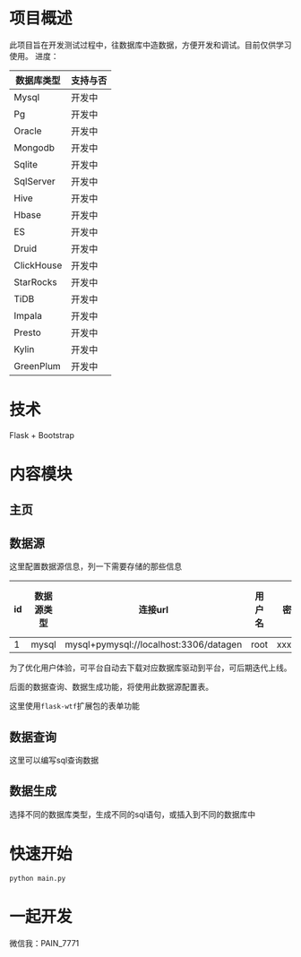 # 项目概述

此项目旨在开发测试过程中，往数据库中造数据，方便开发和调试。目前仅供学习使用。
进度：

| 数据库类型      | 支持与否 |
|------------|------|
| Mysql      | 开发中  |
| Pg         | 开发中  |
| Oracle     | 开发中  |
| Mongodb    | 开发中  |
| Sqlite     | 开发中  |
| SqlServer  | 开发中  |
| Hive       | 开发中  |
| Hbase      | 开发中  |
| ES         | 开发中  |
| Druid      | 开发中  |
| ClickHouse | 开发中  |
| StarRocks  | 开发中  |
| TiDB       | 开发中  |
| Impala     | 开发中  |
| Presto     | 开发中  |
| Kylin      | 开发中  |
| GreenPlum  | 开发中  |

# 技术
Flask + Bootstrap

# 内容模块

## 主页

## 数据源

这里配置数据源信息，列一下需要存储的那些信息

| id  | 数据源类型 | 连接url                                  | 用户名  | 密码     | 参数                     | 驱动jar（上传） |
|-----|-------|----------------------------------------|------|--------|------------------------|-----------|
| 1   | mysql | mysql+pymysql://localhost:3306/datagen | root | xxxxxx | characterEncoding=utf8 ||   

为了优化用户体验，可平台自动去下载对应数据库驱动到平台，可后期迭代上线。

后面的数据查询、数据生成功能，将使用此数据源配置表。

这里使用`flask-wtf`扩展包的表单功能

## 数据查询

这里可以编写sql查询数据

## 数据生成

选择不同的数据库类型，生成不同的sql语句，或插入到不同的数据库中

# 快速开始
```commandline
python main.py
```


# 一起开发
微信我：PAIN_7771